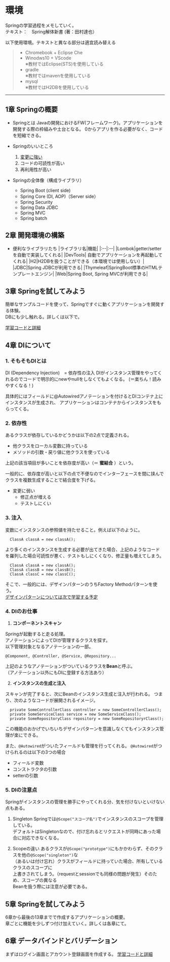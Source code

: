 # 環境
Springの学習過程をメモしていく。  
テキスト：　Spring解体新書 (著：田村達也）

以下使用環境。テキストと異なる部分は適宜読み替える

> - Chromebook + Eclipse Che
> - Winodws10 + VScode  
>  ※教材ではEclipse(STS)を使用している
> - gradle  
>  ※教材ではmavenを使用している
>- mysql  
> ※教材ではH2DBを使用している

---

## 1章 Springの概要

- Springとは
  Javaの開発におけるFW(フレームワーク)。アプリケーションを開発する際の枠組みや土台となる。
  0からアプリを作る必要がなく、コードを短縮できる。

- Springのいいところ
  1. [変更に強い](#4章-DIについて)
  2. コードの可読性が高い
  3. 再利用性が高い

- Springの全体像（構成ライブラリ）
  - Spring Boot (client side)
  - Spring Core (DI, AOP)（Server side）
  - Spring Security
  - Spring Data JDBC
  - Spring MVC
  - Spring batch

## 2章 開発環境の構築

- 便利なライブラリたち
  |ライブラリ名|機能|
  |:--|:--|
  |Lombok|getter/setterを自動で実装してくれる|
  |DevTools| 自動でアプリケーションを再起動してくれる|
  |H2|H2DBを扱うことができる（本環境では使用しない）|
  |JDBC|Spring JDBCが利用できる|
  |Thymeleaf|SpringBoot標準のHTMLテンプレートエンジン|
  |Web|Spring Boot, Spring MVCが利用できる|

## 3章 Springを試してみよう

簡単なサンプルコードを使って、Springですぐに動くアプリケーションを開発する体験。  
DBにも少し触れる。詳しくは以下で。

  [学習コードと詳細](https://github.com/syu-y/Spring-Study-Log/tree/master/chapter3)

## 4章 DIについて

### 1. そもそもDIとは

DI (Dependency Injection)　=  依存性の注入
DIがインスタンス管理をやってくれるのでコードで明示的にnewやnullをしなくてもよくなる。
(＝楽ちん！読みやすくなる！)

具体的にはフィールドに@Autowiredアノテーションを付けるとDIコンテナ上にインスタンスが生成され、
アプリケーションはコンテナからインスタンスをもらってくる。

### 2. 依存性

あるクラスが依存しているかどうかは以下の2点で定義される。

- 他クラスをローカル変数に持っている
- メソッドの引数・戻り値に他クラスを使っている

上記の該当項目が多いことを依存度が高い（＝ **蜜結合** ）という。

一般的に、依存度が高いと以下の点で不便なのでインターフェースを間に挟んでクラスを複数生成することで結合度を下げる。

- 変更に弱い
  - 修正点が増える
  - テストしにくい

### 3. 注入

変数にインスタンスの参照値を持たせること。例えば以下のように。

```java:injection
  ClassA classA = new classA();
```

より多くのインスタンスを生成する必要が出てきた場合、上記のようなコード
を羅列した場合可読性が悪く、テストもしにくくなり、修正量も増えてしまう。

```java:moreinjection
  ClassA classA = new classA();
  ClassA classB = new classB();
  ClassA classC = new classC();
```

そこで、一般的には、デザインパターンのうちFactory Methodパターンを使う。  
[デザインパターンについては次で学習する予定](https://github.com/syu-y/Study-DesignPattern)

### 4. DIのお仕事

1. **コンポーネントスキャン**

  Springが起動すると走る処理。  
  アノテーションによってDIが管理するクラスを探す。  
  以下管理対象となるアノテーションの一部。

  ```@Component, @Controller, @Service, @Repository...```

  上記のようなアノテーションがついているクラスを**Bean**と呼ぶ。  
  （アノテーション以外にもDIに登録する方法あり）  
  
2. **インスタンスの生成と注入**

  スキャンが完了すると、次にBeanのインスタンス生成と注入が行われる。
  つまり、次のようなコードが展開されるイメージ。

  ```java:injectionsample
    private SomeControllerClass controller = new SomeControllerClass();
    private SomeServiceClass service = new SomeServiceClass();
    private SomeRepositoryClass repository = new SomeRepositoryrClass();
  ```

  この機能のおかげでいちいちデザインパターンを意識しなくてもインスタンス管理が楽にできる。

  また、```@Autowired```がついたフィールドも管理を行ってくれる。
  ```@Autowired```がつけられるのは以下の3つの場合

- フィールド変数
- コンストラクタの引数
- setterの引数

### 5. DIの注意点

Springがインスタンスの管理を勝手にやってくれる分、気を付けないといけない点もある。

1. Singleton
Springでは```@Scope("スコープ名")```でインスタンスのスコープを管理している。  
デフォルトはSingletonなので、付け忘れるとリクエストが同時にあった場合に対応できなくなる。

2. Scopeの違い
あるクラスが```@Scope("prototype")```にもかかわらず、そのクラスを他の```@Scope("singleton")```な  
（あるいは付け忘れ）クラスがフィールドに持っていた場合、所有しているクラスのスコープに  
上書きされてしまう。（requestとsessionでも同様の問題が発生）そのため、スコープの異なる  
Beanを扱う際には注意が必要である。

## 5章 Springを試してみよう

6章から最後の13章までで作成するアプリケーションの概要。  
章ごとに機能を少しずつ付け加えていく。詳しくは各章にて。

## 6章 データバインドとバリデーション

まずはログイン画面とアカウント登録画面を作成する。
[学習コードと詳細](https://github.com/syu-y/spring-study-cha6)
